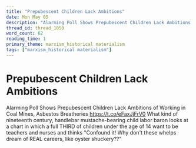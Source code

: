```yaml
---
title: "Prepubescent Children Lack Ambitions"
date: Mon May 05
description: "Alarming Poll Shows Prepubescent Children Lack Ambitions of Working in Coal Mines, Asbestos Breatheries What kind of nineteenth century, handlebar..."
thread_id: thread_1050
word_count: 62
reading_time: 1
primary_theme: marxism_historical materialism
tags: ["marxism_historical materialism"]
---
```


# Prepubescent Children Lack Ambitions

Alarming Poll Shows Prepubescent Children Lack Ambitions of Working in Coal Mines, Asbestos Breatheries https://t.co/eFaxJjFrV0 What kind of nineteenth century, handlebar mustache-bearing child labor baron looks at a chart in which a full THIRD of children under the age of 14 want to be teachers and nurses and thinks "Confound it! Why don't these whelps dream of REAL careers, like oyster shuckery??"